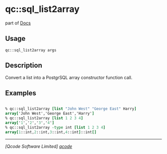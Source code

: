 qc::sql_list2array
==================

part of [Docs](../index.md)

Usage
-----
`qc::sql_list2array args`

Description
-----------
Convert a list into a PostgrSQL array constructor function call.

Examples
--------
```tcl

% qc::sql_list2array [list "John West" "George East" Harry]
array['John West','George East','Harry']
% qc::sql_list2array [list 1 2 3 4]
array['1','2','3','4']
% qc::sql_list2array -type int [list 1 2 3 4]
array[1::int,2::int,3::int,4::int]::int[]

```

----------------------------------
*[Qcode Software Limited] [qcode]*

[qcode]: http://www.qcode.co.uk "Qcode Software"